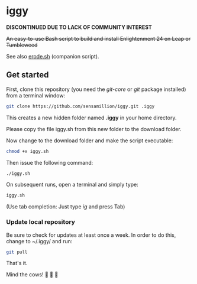 # iggy

**DISCONTINUED DUE TO LACK OF COMMUNITY INTEREST**

~~An easy-to-use Bash script to build and install Enlightenment 24 on Leap or Tumbleweed~~

See also [erode.sh](https://github.com/sensamillion/erode) (companion script).


## Get started


First, clone this repository (you need the *git-core* or *git* package installed) from a terminal window:

```bash
git clone https://github.com/sensamillion/iggy.git .iggy
```

This creates a new hidden folder named **.iggy** in your home directory.

Please copy the file iggy.sh from this new folder to the download folder.

Now change to the download folder and make the script executable:

```bash
chmod +x iggy.sh
```

Then issue the following command:

```bash
./iggy.sh
```

On subsequent runs, open a terminal and simply type:

```bash
iggy.sh
```

(Use tab completion: Just type *ig* and press Tab)


### Update local repository


Be sure to check for updates at least once a week. In order to do this, change to ~/.iggy/ and run:

```bash
git pull
```

That's it.

Mind the cows! :cow2: :cow2: :cow2:
